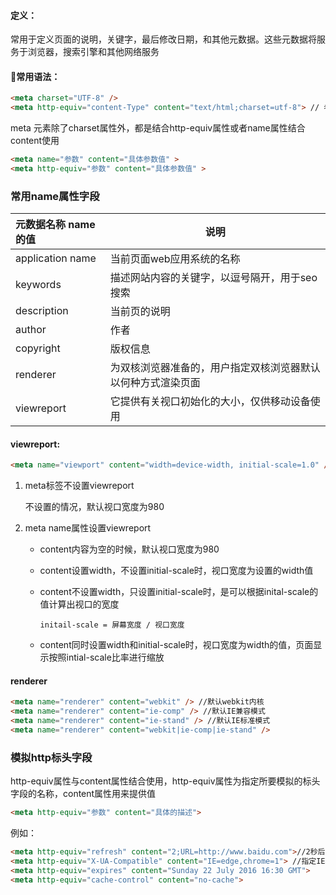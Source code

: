 #### 定义：

​	常用于定义页面的说明，关键字，最后修改日期，和其他元数据。这些元数据将服务于浏览器，搜索引擎和其他网络服务

#### 常用语法：

```html
<meta charset="UTF-8" />
<meta http-equiv="content-Type" content="text/html;charset=utf-8"> // 老写法
```

meta 元素除了charset属性外，都是结合http-equiv属性或者name属性结合content使用

```html
<meta name="参数" content="具体参数值" >
<meta http-equiv="参数" content="具体参数值" >
```

### 常用name属性字段

| 元数据名称 name的值 | 说明                                                         |
| :------------------ | ------------------------------------------------------------ |
| application name    | 当前页面web应用系统的名称                                    |
| keywords            | 描述网站内容的关键字，以逗号隔开，用于seo搜索                |
| description         | 当前页的说明                                                 |
| author              | 作者                                                         |
| copyright           | 版权信息                                                     |
| renderer            | 为双核浏览器准备的，用户指定双核浏览器默认以何种方式渲染页面 |
| viewreport          | 它提供有关视口初始化的大小，仅供移动设备使用                 |

#### viewreport:

```html
<meta name="viewport" content="width=device-width, initial-scale=1.0" />
```



1. meta标签不设置viewreport

   不设置的情况，默认视口宽度为980

2. meta name属性设置viewreport

   - content内容为空的时候，默认视口宽度为980

   - content设置width，不设置initial-scale时，视口宽度为设置的width值

   - content不设置width，只设置initial-scale时，是可以根据inital-scale的值计算出视口的宽度

     ```
     initail-scale = 屏幕宽度 / 视口宽度
     ```

   - content同时设置width和initial-scale时，视口宽度为width的值，页面显示按照intial-scale比率进行缩放



#### renderer

```html
<meta name="renderer" content="webkit" /> //默认webkit内核 
<meta name="renderer" content="ie-comp" /> //默认IE兼容模式 
<meta name="renderer" content="ie-stand" /> //默认IE标准模式
<meta name="renderer" content="webkit|ie-comp|ie-stand" />
```



### 模拟http标头字段

http-equiv属性与content属性结合使用，http-equiv属性为指定所要模拟的标头字段的名称，content属性用来提供值

```html
<meta http-equiv="参数" content="具体的描述">
```



例如：

```html
<meta http-equiv="refresh" content="2;URL=http://www.baidu.com">//2秒后在当前页跳转到百度
<meta http-equiv="X-UA-Compatible" content="IE=edge,chrome=1"> //指定IE和Chrome使用最新版本渲染当前页面
<meta http-equiv="expires" content="Sunday 22 July 2016 16:30 GMT">
<meta http-equiv="cache-control" content="no-cache">
```





